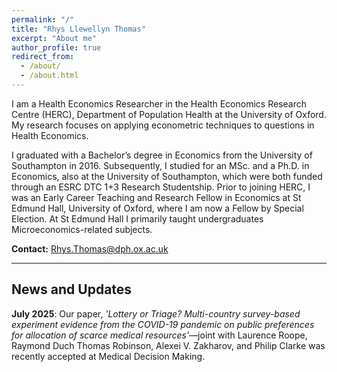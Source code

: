 ```yaml
---
permalink: "/"
title: "Rhys Llewellyn Thomas"
excerpt: "About me"
author_profile: true
redirect_from:
  - /about/
  - /about.html
---
```


I am a Health Economics Researcher in the Health Economics Research Centre (HERC), Department of Population Health at the University of Oxford. My research focuses on applying econometric techniques to questions in Health Economics.

I graduated with a Bachelor’s degree in Economics from the University of Southampton in 2016. Subsequently, I studied for an MSc. and a Ph.D. in Economics, also at the University of Southampton, which were both funded through an ESRC DTC 1+3 Research Studentship. Prior to joining HERC, I was an Early Career Teaching and Research Fellow in Economics at St Edmund Hall, University of Oxford, where I am now a Fellow by Special Election. At St Edmund Hall I primarily taught undergraduates Microeconomics-related subjects.


**Contact:** Rhys.Thomas@dph.ox.ac.uk

***

## News and Updates
**July 2025**: Our paper, *'Lottery or Triage? Multi-country survey-based experiment evidence from the COVID-19 pandemic on public preferences for allocation of scarce medical resources'*—joint with Laurence Roope, Raymond Duch Thomas Robinson, Alexei V. Zakharov, and Philip Clarke was recently accepted at Medical Decision Making. 
